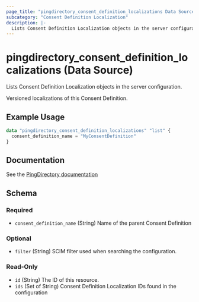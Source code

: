 ```yaml
---
page_title: "pingdirectory_consent_definition_localizations Data Source - terraform-provider-pingdirectory"
subcategory: "Consent Definition Localization"
description: |-
  Lists Consent Definition Localization objects in the server configuration.
---
```


# pingdirectory_consent_definition_localizations (Data Source)

Lists Consent Definition Localization objects in the server configuration.

Versioned localizations of this Consent Definition.

## Example Usage

```terraform
data "pingdirectory_consent_definition_localizations" "list" {
  consent_definition_name = "MyConsentDefinition"
}
```

## Documentation
See the [PingDirectory documentation](https://docs.pingidentity.com/r/en-us/pingdirectory-93/pd_cs_create_consent_def_localization)

<!-- schema generated by tfplugindocs -->
## Schema

### Required

- `consent_definition_name` (String) Name of the parent Consent Definition

### Optional

- `filter` (String) SCIM filter used when searching the configuration.

### Read-Only

- `id` (String) The ID of this resource.
- `ids` (Set of String) Consent Definition Localization IDs found in the configuration

